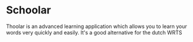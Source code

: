 # Schoolar
Thoolar is an advanced learning application which allows you to learn your words very quickly and easily. It's a good alternative for the dutch WRTS
